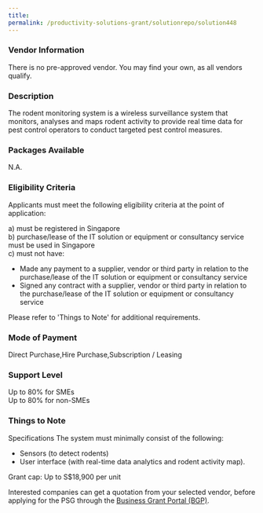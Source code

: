 ```yaml
---
title: 
permalink: /productivity-solutions-grant/solutionrepo/solution448
---
```


### Vendor Information
There is no pre-approved vendor. You may find your own, as all vendors qualify.

### Description

The rodent monitoring system is a wireless surveillance system that monitors, analyses and maps rodent activity to provide real time data for pest control operators to conduct targeted pest control measures.

### Packages Available

N.A.

### Eligibility Criteria

Applicants must meet the following eligibility criteria at the point of application:

a) must be registered in Singapore <br>
b) purchase/lease of the IT solution or equipment or consultancy service must be used in Singapore <br>
c) must not have:
- Made any payment to a supplier, vendor or third party in relation to the purchase/lease of the IT solution or equipment or consultancy service
- Signed any contract with a supplier, vendor or third party in relation to the purchase/lease of the IT solution or equipment or consultancy service

Please refer to 'Things to Note' for additional requirements.

### Mode of Payment
Direct Purchase,Hire Purchase,Subscription / Leasing

### Support Level
Up to 80% for SMEs <br>
Up to 80% for non-SMEs

### Things to Note
Specifications
The system must minimally consist of the following:
- Sensors (to detect rodents)
- User interface (with real-time data analytics and rodent activity map).

Grant cap: Up to S$18,900 per unit

Interested companies can get a quotation from your selected vendor, before applying for the PSG through the <a target='_blank' href='https://www.businessgrants.gov.sg/'>Business Grant Portal (BGP)</a>.
